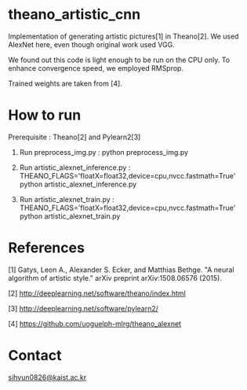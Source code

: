 # theano_artistic_cnn

Implementation of generating artistic pictures[1] in Theano[2]. We used AlexNet here, even though original work used VGG.

We found out this code is light enough to be run on the CPU only. To enhance convergence speed, we employed RMSprop.

Trained weights are taken from [4]. 

# How to run

Prerequisite : Theano[2] and Pylearn2[3]

1) Run preprocess_img.py :
python preprocess_img.py

2) Run artistic_alexnet_inference.py :
THEANO_FLAGS='floatX=float32,device=cpu,nvcc.fastmath=True' python artistic_alexnet_inference.py

3) Run artistic_alexnet_train.py :
THEANO_FLAGS='floatX=float32,device=cpu,nvcc.fastmath=True' python artistic_alexnet_train.py

# References

[1] Gatys, Leon A., Alexander S. Ecker, and Matthias Bethge. "A neural algorithm of artistic style." arXiv preprint arXiv:1508.06576 (2015).

[2] http://deeplearning.net/software/theano/index.html

[3] http://deeplearning.net/software/pylearn2/

[4] https://github.com/uoguelph-mlrg/theano_alexnet

# Contact

sihyun0826@kaist.ac.kr
